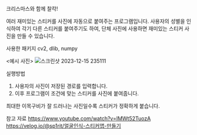 크리스마스와 함께 찰칵!

여러 재미있는 스티커를 사진에 자동으로 붙여주는 프로그램입니다. 사용자의 성별을 인식하여 각기 다른 스티커를 붙여주기도 하여, 단체 사진에 사용하면 재미있는 스티커 사진을 만들 수 있습니다. 

사용한 패키지
cv2, dlib, numpy

<예시 사진>
![스크린샷 2023-12-15 235111](https://github.com/Ryan-Woong/Project_OpenSourceSW/assets/131463504/73b89be9-bf03-4717-a88c-3c6e7ac8bcca)

실행방법
1. 사용자의 사진이 저장된 경로를 입력합니다.
2. 이후 프로그램이 조건에 맞는 스티커를 사진에 붙여줍니다.

최대한 이목구비가 잘 드러나는 사진일수록 스티커가 정확하게 붙습니다.

참고 자료
https://www.youtube.com/watch?v=IMWt52TuozA
https://velog.io/@sp1rit/얼굴인식-스티커앱-만들기
